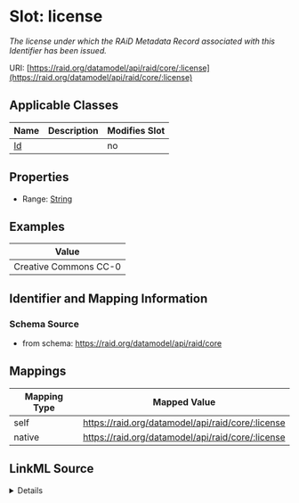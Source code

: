 

# Slot: license


_The license under which the RAiD Metadata Record associated with this Identifier has been issued._





URI: [https://raid.org/datamodel/api/raid/core/:license](https://raid.org/datamodel/api/raid/core/:license)



<!-- no inheritance hierarchy -->





## Applicable Classes

| Name | Description | Modifies Slot |
| --- | --- | --- |
| [Id](../classes/Id.md) |  |  no  |







## Properties

* Range: [String](../types/String.md)






## Examples

| Value |
| --- |
| Creative Commons CC-0 |

## Identifier and Mapping Information







### Schema Source


* from schema: https://raid.org/datamodel/api/raid/core




## Mappings

| Mapping Type | Mapped Value |
| ---  | ---  |
| self | https://raid.org/datamodel/api/raid/core/:license |
| native | https://raid.org/datamodel/api/raid/core/:license |




## LinkML Source

<details>
```yaml
name: license
description: The license under which the RAiD Metadata Record associated with this
  Identifier has been issued.
examples:
- value: Creative Commons CC-0
from_schema: https://raid.org/datamodel/api/raid/core
rank: 1000
alias: license
owner: Id
domain_of:
- Id
range: string

```
</details>